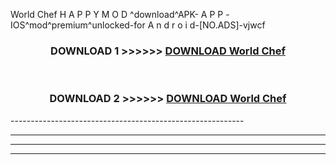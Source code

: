  World Chef H A P P Y M O D ^download^APK- A P P -IOS^mod^premium^unlocked-for A n d r o i d-[NO.ADS]-vjwcf



<div align="center">

<h3>DOWNLOAD 1 >>>>>> <a href="https://en-mod.web.app/?en= World Chef">DOWNLOAD World Chef </a></h3><br>

<h3>DOWNLOAD 2 >>>>>> <a href="https://en-mod.web.app/?en= World Chef">DOWNLOAD World Chef </a></h3>

</div>
----------------------------------------------------------

----------------------------------------------------------

----------------------------------------------------------

----------------------------------------------------------



